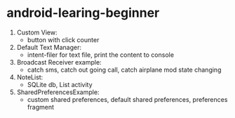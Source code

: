 # android-learing-beginner

1. Custom View:
   -  button with click counter
2. Default Text Manager:
   - intent-filer for text file, print the content to console
3. Broadcast Receiver example:
    - catch sms, catch out going call, catch airplane mod state changing
4.  NoteList:
    - SQLite db, List activity
5. SharedPreferencesExample:
    - custom shared preferences, default shared preferences, preferences fragment
